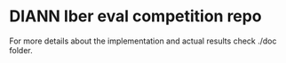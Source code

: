 # DIANN Iber eval competition repo

For more details about the implementation and actual results check ./doc folder.

